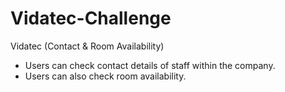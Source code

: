 # Vidatec-Challenge
Vidatec (Contact &amp; Room Availability)

- Users can check contact details of staff within the company.
- Users can also check room availability.
